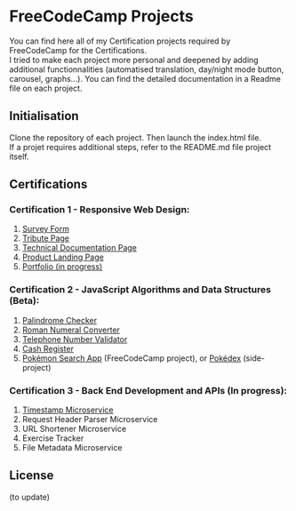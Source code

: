 ﻿# FreeCodeCamp Projects
 
You can find here all of my Certification projects required by FreeCodeCamp for the Certifications. \
I tried to make each project more personal and deepened by adding additional functionnalities (automatised translation, day/night mode button, carousel, graphs...).
You can find the detailed documentation in a Readme file on each project. 

## Initialisation 
Clone the repository of each project. Then launch the index.html file. \
If a projet requires additional steps, refer to the README.md file project itself.

## Certifications
### Certification 1 - Responsive Web Design: 
1. [Survey Form](https://github.com/Lrigami/FreeCodeCamp-Projects/tree/main/Certif-ResponsiveWebDesign/FirstProject-SurveyForm)
2. [Tribute Page](https://github.com/Lrigami/FreeCodeCamp-Projects/tree/main/Certif-ResponsiveWebDesign/SecondProject-TributePage)
3. [Technical Documentation Page](https://github.com/Lrigami/FreeCodeCamp-Projects/tree/main/Certif-ResponsiveWebDesign/ThirdProject-TechnicalDocumentationPage)
4. [Product Landing Page](https://github.com/Lrigami/FreeCodeCamp-Projects/tree/main/Certif-ResponsiveWebDesign/FourthProject-ProductLandingPage)
5. [Portfolio (in progress)](https://github.com/Lrigami/Lrigami.github.io)

### Certification 2 - JavaScript Algorithms and Data Structures (Beta):
1. [Palindrome Checker](https://github.com/Lrigami/FreeCodeCamp-Projects/tree/main/Certif-JavaScriptAlgorithmsAndDataStructures/FirstProject-PalindromeChecker)
2. [Roman Numeral Converter](https://github.com/Lrigami/FreeCodeCamp-Projects/tree/main/Certif-JavaScriptAlgorithmsAndDataStructures/SecondProject-RomanNumeralsConverter)
3. [Telephone Number Validator](https://github.com/Lrigami/FreeCodeCamp-Projects/tree/main/Certif-JavaScriptAlgorithmsAndDataStructures/ThirdProject-TelephoneNumberValidator)
4. [Cash Register](https://github.com/Lrigami/FreeCodeCamp-Projects/tree/main/Certif-JavaScriptAlgorithmsAndDataStructures/FourthProject-CashRegister)
5. [Pokémon Search App](https://github.com/Lrigami/FreeCodeCamp-Projects/tree/main/Certif-JavaScriptAlgorithmsAndDataStructures/FifthProject-Pokedex) (FreeCodeCamp project), or [Pokédex](https://github.com/Lrigami/Pokedex) (side-project)

### Certification 3 - Back End Development and APIs (In progress):
1. [Timestamp Microservice](https://github.com/Lrigami/FreeCodeCamp-Projects/tree/main/Certif-BackEndDevelopmentAndAPIs/Timestamp-Microservice)
2. Request Header Parser Microservice
3. URL Shortener Microservice
4. Exercise Tracker
5. File Metadata Microservice

## License
(to update)
